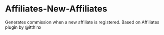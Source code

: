 # Affiliates-New-Affiliates
Generates commission when a new affiliate is registered.
Based on Affiliates plugin by @itthinx
